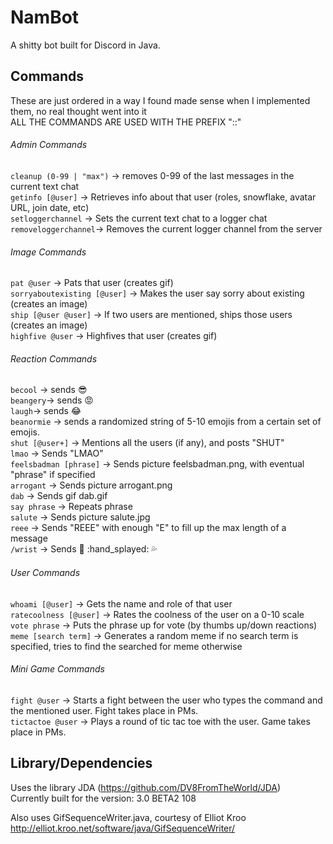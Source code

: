 # NamBot

A shitty bot built for Discord in Java.  

## Commands
These are just ordered in a way I found made sense when I implemented them, no real thought went into it  
ALL THE COMMANDS ARE USED WITH THE PREFIX "::"  
###### Admin Commands
`cleanup (0-99 | "max")` -> removes 0-99 of the last messages in the current text chat  
`getinfo [@user]` -> Retrieves info about that user (roles, snowflake, avatar URL, join date, etc)  
`setloggerchannel` -> Sets the current text chat to a logger chat  
`removeloggerchannel`-> Removes the current logger channel from the server  

###### Image Commands
`pat @user` -> Pats that user (creates gif)  
`sorryaboutexisting [@user]` -> Makes the user say sorry about existing (creates an image)  
`ship [@user @user]` -> If two users are mentioned, ships those users (creates an image)  
`highfive @user` -> Highfives that user (creates gif)  

###### Reaction Commands
`becool` -> sends :sunglasses:  
`beangery`-> sends :rage:  
`laugh`-> sends :joy:  
`beanormie` -> sends a randomized string of 5-10 emojis from a certain set of emojis.  
`shut [@user+]` -> Mentions all the users (if any), and posts "SHUT"  
`lmao` -> Sends "LMAO"  
`feelsbadman [phrase]` -> Sends picture feelsbadman.png, with eventual "phrase" if specified  
`arrogant` -> Sends picture arrogant.png  
`dab` -> Sends gif dab.gif  
`say phrase` -> Repeats phrase  
`salute` -> Sends picture salute.jpg  
`reee` -> Sends "REEE" with enough "E" to fill up the max length of a message  
`/wrist` -> Sends :knife: :hand_splayed: :sweat_drops:  

###### User Commands
`whoami [@user]` -> Gets the name and role of that user  
`ratecoolness [@user]` -> Rates the coolness of the user on a 0-10 scale  
`vote phrase` -> Puts the phrase up for vote (by thumbs up/down reactions)  
`meme [search term]` -> Generates a random meme if no search term is specified, tries to find the searched for meme otherwise  

###### Mini Game Commands
`fight @user` -> Starts a fight between the user who types the command and the mentioned user. Fight takes place in PMs.  
`tictactoe @user` -> Plays a round of tic tac toe with the user. Game takes place in PMs.  

## Library/Dependencies
Uses the library JDA (https://github.com/DV8FromTheWorld/JDA)  
Currently built for the version: 3.0 BETA2 108  

Also uses GifSequenceWriter.java, courtesy of Elliot Kroo  
http://elliot.kroo.net/software/java/GifSequenceWriter/
